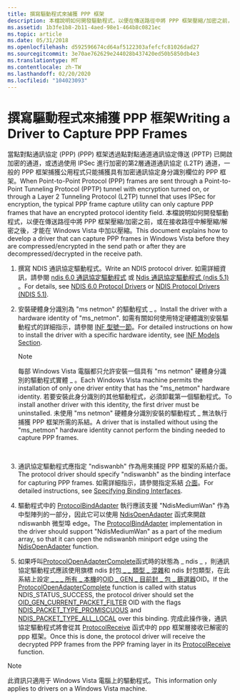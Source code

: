 ```yaml
---
title: 撰寫驅動程式來捕獲 PPP 框架
description: 本檔說明如何開發驅動程式，以便在傳送路徑中將 PPP 框架壓縮/加密之前，或在接收路徑中解壓縮/解密之後，才能在 Windows Vista 中加以壓縮。
ms.assetid: 1b3fe1b8-2b11-4aed-98e1-464b8c0821ec
ms.topic: article
ms.date: 05/31/2018
ms.openlocfilehash: d592596674cd64af5122303afefcfc81026dad27
ms.sourcegitcommit: 3e70ae762629e244028b437420ed50b5850db4e3
ms.translationtype: MT
ms.contentlocale: zh-TW
ms.lasthandoff: 02/20/2020
ms.locfileid: "104023093"
---
```

# <a name="writing-a-driver-to-capture-ppp-frames"></a><span data-ttu-id="222bd-103">撰寫驅動程式來捕獲 PPP 框架</span><span class="sxs-lookup"><span data-stu-id="222bd-103">Writing a Driver to Capture PPP Frames</span></span>

<span data-ttu-id="222bd-104">當點對點通訊協定 (PPP)  (PPP) 框架透過點對點通道通訊協定傳送 (PPTP) 已開啟加密的通道，或透過使用 IPSec 進行加密的第2層通道通訊協定 (L2TP) 通道，一般的 PPP 框架捕獲公用程式只能捕獲具有加密通訊協定身分識別欄位的 PPP 框架。</span><span class="sxs-lookup"><span data-stu-id="222bd-104">When Point-to-Point Protocol (PPP) frames are sent through a Point-to-Point Tunneling Protocol (PPTP) tunnel with encryption turned on, or through a Layer 2 Tunneling Protocol (L2TP) tunnel that uses IPSec for encryption, the typical PPP frame capture utility can only capture PPP frames that have an encrypted protocol identity field.</span></span> <span data-ttu-id="222bd-105">本檔說明如何開發驅動程式，以便在傳送路徑中將 PPP 框架壓縮/加密之前，或在接收路徑中解壓縮/解密之後，才能在 Windows Vista 中加以壓縮。</span><span class="sxs-lookup"><span data-stu-id="222bd-105">This document explains how to develop a driver that can capture PPP frames in Windows Vista before they are compressed/encrypted in the send path or after they are decompressed/decrypted in the receive path.</span></span>

1.  <span data-ttu-id="222bd-106">撰寫 NDIS 通訊協定驅動程式。</span><span class="sxs-lookup"><span data-stu-id="222bd-106">Write an NDIS protocol driver.</span></span> <span data-ttu-id="222bd-107">如需詳細資訊，請參閱 [ndis 6.0 通訊協定驅動程式](https://msdn.microsoft.com/library/ms795570.aspx) 或 [Ndis 通訊協定驅動程式 (ndis 5.1) ](https://msdn.microsoft.com/library/ms801145.aspx)。</span><span class="sxs-lookup"><span data-stu-id="222bd-107">For details, see [NDIS 6.0 Protocol Drivers](https://msdn.microsoft.com/library/ms795570.aspx) or [NDIS Protocol Drivers (NDIS 5.1)](https://msdn.microsoft.com/library/ms801145.aspx).</span></span>
2.  <span data-ttu-id="222bd-108">安裝硬體身分識別為 "ms netmon" 的驅動程式 \_ 。</span><span class="sxs-lookup"><span data-stu-id="222bd-108">Install the driver with a hardware identity of "ms\_netmon".</span></span> <span data-ttu-id="222bd-109">如需有關如何使用特定硬體識別安裝驅動程式的詳細指示，請參閱 [INF 型號一節](https://msdn.microsoft.com/library/ms794357.aspx)。</span><span class="sxs-lookup"><span data-stu-id="222bd-109">For detailed instructions on how to install the driver with a specific hardware identity, see [INF Models Section](https://msdn.microsoft.com/library/ms794357.aspx).</span></span>
    > [!Note]  
    > <span data-ttu-id="222bd-110">每部 Windows Vista 電腦都只允許安裝一個具有 "ms netmon" 硬體身分識別的驅動程式實體 \_ 。</span><span class="sxs-lookup"><span data-stu-id="222bd-110">Each Windows Vista machine permits the installation of only one driver entity that has the "ms\_netmon" hardware identity.</span></span> <span data-ttu-id="222bd-111">若要安裝此身分識別的其他驅動程式，必須卸載第一個驅動程式。</span><span class="sxs-lookup"><span data-stu-id="222bd-111">To install another driver with this identity, the first driver must be uninstalled.</span></span> <span data-ttu-id="222bd-112">未使用 "ms netmon" 硬體身分識別安裝的驅動程式 \_ 無法執行捕獲 PPP 框架所需的系結。</span><span class="sxs-lookup"><span data-stu-id="222bd-112">A driver that is installed without using the "ms\_netmon" hardware identity cannot perform the binding needed to capture PPP frames.</span></span>

     

3.  <span data-ttu-id="222bd-113">通訊協定驅動程式應指定 "ndiswanbh" 作為用來捕捉 PPP 框架的系結介面。</span><span class="sxs-lookup"><span data-stu-id="222bd-113">The protocol driver should specify "ndiswanbh" as the binding interface for capturing PPP frames.</span></span> <span data-ttu-id="222bd-114">如需詳細指示，請參閱指定系結 [介面](https://msdn.microsoft.com/library/aa937923.aspx)。</span><span class="sxs-lookup"><span data-stu-id="222bd-114">For detailed instructions, see [Specifying Binding Interfaces](https://msdn.microsoft.com/library/aa937923.aspx).</span></span>
4.  <span data-ttu-id="222bd-115">驅動程式中的 [ProtocolBindAdapter](https://msdn.microsoft.com/library/ms797311.aspx) 執行應該支援 "NdisMediumWan" 作為中型陣列的一部分，因此它可以使用 [NdisOpenAdapter](https://msdn.microsoft.com/library/ms804862.aspx) 函式來開啟 ndiswanbh 微型埠 edge。</span><span class="sxs-lookup"><span data-stu-id="222bd-115">The [ProtocolBindAdapter](https://msdn.microsoft.com/library/ms797311.aspx) implementation in the driver should support "NdisMediumWan" as a part of the medium array, so that it can open the ndiswanbh miniport edge using the [NdisOpenAdapter](https://msdn.microsoft.com/library/ms804862.aspx) function.</span></span>
5.  <span data-ttu-id="222bd-116">如果呼叫[ProtocolOpenAdapterComplete](https://msdn.microsoft.com/library/ms797287.aspx)函式時的狀態為 \_ ndis \_ ，則通訊協定驅動程式應該使用旗標 ndis 封包[ \_ \_ 類型 \_ 混雜](https://msdn.microsoft.com/library/bb314089.aspx)和 ndis 封包類型，在此系結上設定[ \_ \_ \_ 所有 \_ 本機](https://msdn.microsoft.com/library/bb314089.aspx)的[OID \_ GEN \_ 目前封 \_ 包 \_ 篩選器](https://msdn.microsoft.com/library/bb314089.aspx)OID。</span><span class="sxs-lookup"><span data-stu-id="222bd-116">If the [ProtocolOpenAdapterComplete](https://msdn.microsoft.com/library/ms797287.aspx) function is called with status NDIS\_STATUS\_SUCCESS, the protocol driver should set the [OID\_GEN\_CURRENT\_PACKET\_FILTER](https://msdn.microsoft.com/library/bb314089.aspx) OID with the flags [NDIS\_PACKET\_TYPE\_PROMISCUOUS](https://msdn.microsoft.com/library/bb314089.aspx) and [NDIS\_PACKET\_TYPE\_ALL\_LOCAL](https://msdn.microsoft.com/library/bb314089.aspx) over this binding.</span></span> <span data-ttu-id="222bd-117">完成此操作後，通訊協定驅動程式將會從其 [ProtocolReceive](https://msdn.microsoft.com/library/ms797274.aspx) 函式中的 ppp 框架層接收已解密的 ppp 框架。</span><span class="sxs-lookup"><span data-stu-id="222bd-117">Once this is done, the protocol driver will receive the decrypted PPP frames from the PPP framing layer in its [ProtocolReceive](https://msdn.microsoft.com/library/ms797274.aspx) function.</span></span>

> [!Note]  
> <span data-ttu-id="222bd-118">此資訊只適用于 Windows Vista 電腦上的驅動程式。</span><span class="sxs-lookup"><span data-stu-id="222bd-118">This information only applies to drivers on a Windows Vista machine.</span></span>

 

 

 




